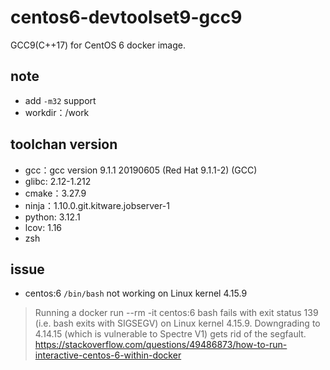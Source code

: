 # centos6-devtoolset9-gcc9

GCC9(C++17) for CentOS 6 docker image.

## note

- add `-m32` support
- workdir：/work

## toolchan version

- gcc：gcc version 9.1.1 20190605 (Red Hat 9.1.1-2) (GCC)
- glibc: 2.12-1.212
- cmake：3.27.9
- ninja：1.10.0.git.kitware.jobserver-1
- python: 3.12.1
- lcov: 1.16
- zsh

## issue

- centos:6 `/bin/bash` not working on Linux kernel 4.15.9

> Running a docker run --rm -it centos:6 bash fails with exit status 139 (i.e. bash exits with SIGSEGV) on Linux kernel 4.15.9. Downgrading to 4.14.15 (which is vulnerable to Spectre V1) gets rid of the segfault.
> <https://stackoverflow.com/questions/49486873/how-to-run-interactive-centos-6-within-docker>

